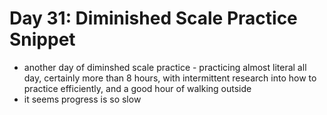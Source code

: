 # Day 31: Diminished Scale Practice Snippet

- another day of diminshed scale practice - practicing almost literal all day, certainly more than 8 hours, with intermittent research into how to practice efficiently, and a good hour of walking outside
- it seems progress is so slow
